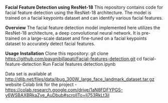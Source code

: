 **Facial Feature Detection using ResNet-18**
This repository contains code for facial feature detection using the ResNet-18 architecture. The model is trained on a facial keypoints dataset and can identify various facial features.

**Overview**
The facial feature detection model implemented here utilizes the ResNet-18 architecture, a deep convolutional neural network. It is pre-trained on a large-scale dataset and fine-tuned on a facial keypoints dataset to accurately detect facial features.

**Usage**
**Installation**
Clone this repository:
git clone https://github.com/pavanibillapati/Facial-features-detection.git
cd facial-feature-detection
Run Facial features detection.ipynb

Data set is available at http://dlib.net/files/data/ibug_300W_large_face_landmark_dataset.tar.gz website
Colab link for the project - https://colab.research.google.com/drive/1aN8FDFYPGS-y6WSBAXBRkaZye_AuDbub#scrollTo=Ij753RkLt3il
